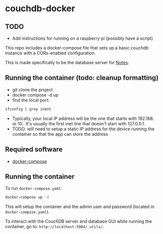 # couchdb-docker

## TODO

- Add instructions for running on a raspberry pi (possibly have a script)

This repo includes a docker-compose file that sets up a basic couchdb instance with a CORs-enabled configuration.

This is made specifically to be the database server for [Notes](https://github.com/ste163/notes).

## Running the container (todo: cleanup formatting)

- git clone the project
- docker compose -d up
- find the local port:

```bash
ifconfig | grep inent
```

- Typically, your local IP address will be the one that starts with 192.168. or 10.. It's usually the first inet line that doesn't start with 127.0.0.1.
- TODO: will need to setup a static IP address for the device running the container so that the app can store the address

## Required software

- [docker-compose](https://github.com/docker/compose)

## Running the container

To run `docker-compose.yaml`:

```bash
docker-compose up -d
```

This will setup the container and the admin user and password (located in `docker-compose.yaml`).

To interact with the CouchDB server and database GUI while running the container, go to: `http://localhost:5984/_utils/`.

